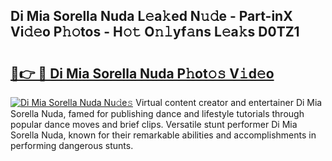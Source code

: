 ## Di Mia Sorella Nuda L𝚎a𝚔ed N𝚞𝚍e - Part-inX Vi𝚍𝚎o P𝚑𝚘tos - H𝚘𝚝 O𝚗𝚕yf𝚊ns L𝚎a𝚔s D0TZ1

# <h2><a href="http://kf27jt7.oniu.top/?m=Di+Mia+Sorella+Nuda">🔗👉 🔴 Di Mia Sorella Nuda P𝚑ot𝚘𝚜 V𝚒d𝚎o</a></h2>

[![Di Mia Sorella Nuda Nu𝚍e𝚜](https://i.imgur.com/0qMVB7G.gif)](http://kf27jt7.oniu.top/?m=Di+Mia+Sorella+Nuda)
Virtual content creator and entertainer Di Mia Sorella Nuda, famed for publishing dance and lifestyle tutorials through popular dance moves and brief clips. Versatile stunt performer Di Mia Sorella Nuda, known for their remarkable abilities and accomplishments in performing dangerous stunts.  
